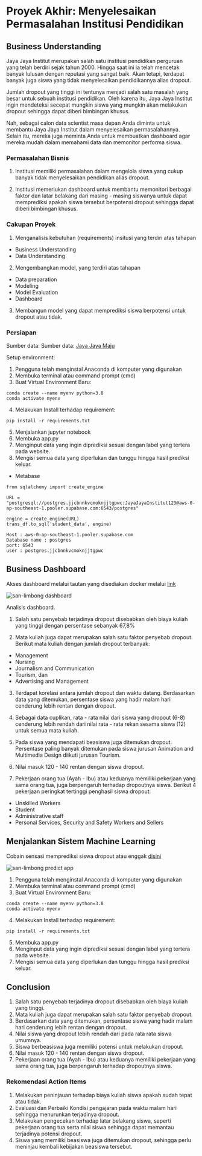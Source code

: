 # Proyek Akhir: Menyelesaikan Permasalahan Institusi Pendidikan

## Business Understanding
Jaya Jaya Institut merupakan salah satu institusi pendidikan perguruan yang telah berdiri sejak tahun 2000. Hingga saat ini ia telah mencetak banyak lulusan dengan reputasi yang sangat baik. Akan tetapi, terdapat banyak juga siswa yang tidak menyelesaikan pendidikannya alias dropout.

Jumlah dropout yang tinggi ini tentunya menjadi salah satu masalah yang besar untuk sebuah institusi pendidikan. Oleh karena itu, Jaya Jaya Institut ingin mendeteksi secepat mungkin siswa yang mungkin akan melakukan dropout sehingga dapat diberi bimbingan khusus.

Nah, sebagai calon data scientist masa depan Anda diminta untuk membantu Jaya Jaya Institut dalam menyelesaikan permasalahannya. Selain itu, mereka juga meminta Anda untuk membuatkan dashboard agar mereka mudah dalam memahami data dan memonitor performa siswa. 

### Permasalahan Bisnis
1. Institusi memiliki permasalahan dalam mengelola siswa yang cukup banyak tidak menyelesaikan pendidikan alias dropout. 

2. Institusi memerlukan dashboard untuk membantu memonitori berbagai faktor dan latar belakang dari masing - masing siswanya untuk dapat memprediksi apakah siswa tersebut berpotensi dropout sehingga dapat diberi bimbingan khusus.

### Cakupan Proyek
1. Menganalisis kebutuhan (requirements) insitusi yang terdiri atas tahapan
- Business Understanding
- Data Understanding
2. Mengembangkan model, yang terdiri atas tahapan
- Data preparation
- Modeling
- Model Evaluation
- Dashboard 
3. Membangun model yang dapat memprediksi siswa berpotensi untuk dropout atau tidak.

### Persiapan

Sumber data: Sumber data: [Jaya Jaya Maju](https://github.com/dicodingacademy/dicoding_dataset/blob/main/students_performance/data.csv)

Setup environment:
1. Pengguna telah menginstal Anaconda di komputer yang digunakan
2. Membuka terminal atau command prompt (cmd)
3. Buat Virtual Environment Baru:
```
conda create --name myenv python=3.8
conda activate myenv
```
4. Melakukan Install terhadap requirement:

```
pip install -r requirements.txt
```

5. Menjalankan jupyter notebook
6. Membuka app.py 
7. Menginput data yang ingin diprediksi sesuai dengan label yang tertera pada website.
8. Mengisi semua data yang diperlukan dan tunggu hingga hasil prediksi keluar. 

- Metabase 
```
from sqlalchemy import create_engine

URL = "postgresql://postgres.jjcbnnkvcmoknjjtgpwc:JayaJayaInstitut123@aws-0-ap-southeast-1.pooler.supabase.com:6543/postgres"

engine = create_engine(URL)
trans_df.to_sql('student_data', engine)
```

```
Host : aws-0-ap-southeast-1.pooler.supabase.com
Database name : postgres
port: 6543
user : postgres.jjcbnnkvcmoknjjtgpwc
```

## Business Dashboard
Akses dashboard melalui tautan yang disediakan docker melalui [link](http://localhost:3000/public/dashboard/9058ef49-625a-4351-9d0d-b6128adf65ad)

![san-limbong dashboard](https://github.com/user-attachments/assets/5aa08409-e914-462b-b3e0-645580532fe2)


Analisis dashboard.
1. Salah satu penyebab terjadinya dropout disebabkan oleh biaya kuliah yang tinggi dengan persentase sebanyak 67,8%

2. Mata kuliah juga dapat merupakan salah satu faktor penyebab dropout. Berikut mata kuliah dengan jumlah dropout terbanyak:
- Management
- Nursing
- Journalism and Communication
- Tourism, dan
- Advertising and Management

3. Terdapat korelasi antara jumlah dropout dan waktu datang.
Berdasarkan data yang ditemukan, persentase siswa yang hadir malam hari cenderung lebih rentan dengan dropout.

4. Sebagai data cuplikan, rata - rata nilai dari siswa yang dropout (6-8) cenderung lebih rendah dari nilai rata - rata rekan sesama siswa (12) untuk semua mata kuliah.

5. Pada siswa yang mendapati beasiswa juga ditemukan dropout. Persentase paling banyak ditemukan pada siswa jurusan Animation and Multimedia Design diikuti jurusan Tourism.

6. Nilai masuk 120 - 140 rentan dengan siswa dropout.
7. Pekerjaan orang tua (Ayah - Ibu) atau keduanya memiliki pekerjaan yang sama orang tua, juga berpengaruh terhadap dropoutnya siswa. 
Berikut 4 pekerjaan peringkat tertinggi penghasil siswa dropout:
- Unskilled Workers
- Student
- Administrative staff
- Personal Services, Security and Safety Workers and Sellers 

## Menjalankan Sistem Machine Learning
Cobain sensasi memprediksi siswa dropout atau enggak [disini](https://isstudentdropout.streamlit.app/)

![san-limbong predict app](https://github.com/user-attachments/assets/ccd37279-654a-4293-898e-bf4e8432adc3)



1. Pengguna telah menginstal Anaconda di komputer yang digunakan
2. Membuka terminal atau command prompt (cmd)
3. Buat Virtual Environment Baru:
```
conda create --name myenv python=3.8
conda activate myenv
```
4. Melakukan Install terhadap requirement:

```
pip install -r requirements.txt
```

5. Membuka app.py 
6. Menginput data yang ingin diprediksi sesuai dengan label yang tertera pada website.
7. Mengisi semua data yang diperlukan dan tunggu hingga hasil prediksi keluar. 


## Conclusion
1. Salah satu penyebab terjadinya dropout disebabkan oleh biaya kuliah yang tinggi.
2. Mata kuliah juga dapat merupakan salah satu faktor penyebab dropout.
3. Berdasarkan data yang ditemukan, persentase siswa yang hadir malam hari cenderung lebih rentan dengan dropout.
4. Nilai siswa yang dropout lebih rendah dari pada rata rata siswa umumnya.
5. Siswa berbeasiswa juga memiliki potensi untuk melakukan dropout.
6. Nilai masuk 120 - 140 rentan dengan siswa dropout.
7. Pekerjaan orang tua (Ayah - Ibu) atau keduanya memiliki pekerjaan yang sama orang tua, juga berpengaruh terhadap dropoutnya siswa. 

### Rekomendasi Action Items
1. Melakukan peninjauan terhadap biaya kuliah siswa apakah sudah tepat atau tidak.
2. Evaluasi dan Perbaiki Kondisi pengajaran pada waktu malam hari sehingga menurunkan terjadinya dropout.
3. Melakukan pengecekan terhadap latar belakang siswa, seperti pekerjaan orang tua serta nilai siswa sehingga dapat memantau terjadinya potensi dropout.
4. Siswa yang memiliki beasiswa juga ditemukan dropout, sehingga perlu meninjau kembali kebijakan beasiswa tersebut. 
